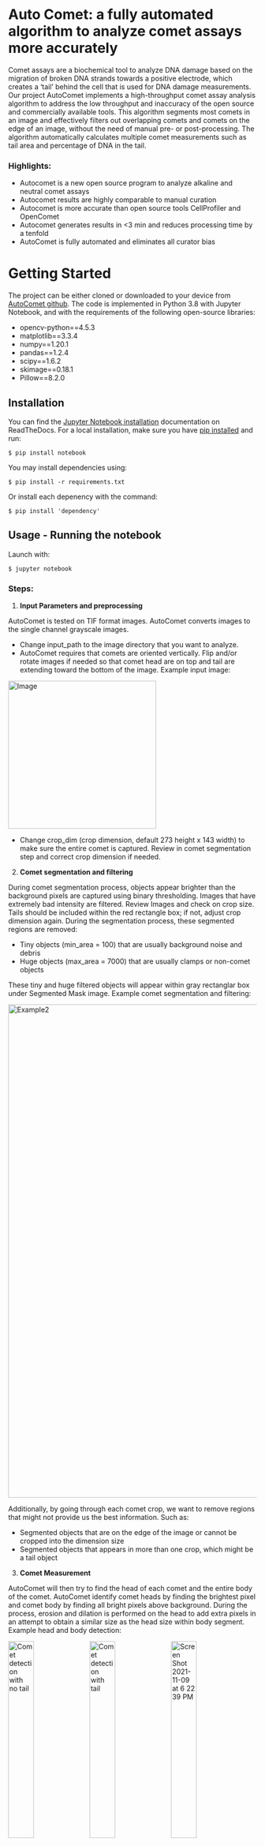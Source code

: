 # Auto Comet: a fully automated algorithm to analyze comet assays more accurately

Comet assays are a biochemical tool to analyze DNA damage based on the migration of broken DNA strands towards a positive electrode, which creates a ‘tail’ behind the cell that is used for DNA damage measurements. Our project AutoComet implements a high-throughput comet assay analysis algorithm to address the low throughput and inaccuracy of the open source and commercially available tools. This algorithm segments most comets in an image and effectively filters out overlapping comets and comets on the edge of an image, without the need of manual pre- or post-processing. The algorithm automatically calculates multiple comet measurements such as tail area and percentage of DNA in the tail.

### Highlights:

- Autocomet is a new open source program to analyze alkaline and neutral comet assays
- Autocomet results are highly comparable to manual curation
- Autocomet is more accurate than open source tools CellProfiler and OpenComet
- Autocomet generates results in <3 min and reduces processing time by a tenfold
- AutoComet is fully automated and eliminates all curator bias


# Getting Started 

The project can be either cloned or downloaded to your device from [AutoComet github](https://github.com/finkbeiner-lab/AutoComet). The code is implemented in Python 3.8 with Jupyter Notebook, and with the requirements of the following open-source libraries:

- opencv-python==4.5.3
- matplotlib==3.3.4
- numpy==1.20.1
- pandas==1.2.4
- scipy==1.6.2
- skimage==0.18.1
- Pillow==8.2.0

## Installation
You can find the [Jupyter Notebook installation](https://jupyter.readthedocs.io/en/latest/install.html) documentation on ReadTheDocs. For a local installation, make sure you have
[pip installed](https://pip.readthedocs.io/en/stable/installing/) and run:

    $ pip install notebook

You may install dependencies using:

    $ pip install -r requirements.txt

Or install each depenency with the command:

    $ pip install 'dependency'
    
## Usage - Running the notebook

Launch with:

    $ jupyter notebook
    
### Steps:

1. **Input Parameters and preprocessing**

AutoComet is tested on TIF format images. AutoComet converts images to the single channel grayscale images. 
- Change input_path to the image directory that you want to analyze.
- AutoComet requires that comets are oriented vertically. Flip and/or rotate images if needed so that comet head are on top and tail are extending toward the bottom of the image. Example input image:
<img width="300" alt="Image" src="https://user-images.githubusercontent.com/88739975/140874798-9ccb1221-90e5-47c9-bf62-56f9d99d3252.png">

- Change crop_dim (crop dimension, default 273 height x 143 width) to make sure the entire comet is captured. Review in comet segmentation step and correct crop dimension if needed. 

2. **Comet segmentation and filtering**

During comet segmentation process, objects appear brighter than the background pixels are captured using binary thresholding. Images that have extremely bad intensity are filtered.  Review Images and check on crop size. Tails should be included within the red rectangle box; if not, adjust crop dimension again. During the segmentation process, these segmented regions are removed:

- Tiny objects (min_area = 100) that are usually background noise and debris
- Huge objects (max_area = 7000) that are usually clamps or non-comet objects

These tiny and huge filtered objects will appear within gray rectanglar box under Segmented Mask image. Example comet segmentation and filtering:

<img width="1000" alt="Example2" src="https://user-images.githubusercontent.com/88739975/141028577-49818893-bbaf-4789-b421-305749c5649f.png">

Additionally, by going through each comet crop, we want to remove regions that might not provide us the best information. Such as:
- Segmented objects that are on the edge of the image or cannot be cropped into the dimension size
- Segmented objects that appears in more than one crop, which might be a tail object

3. **Comet Measurement**

AutoComet will then try to find the head of each comet and the entire body of the comet. AutoComet identify comet heads by finding the brightest pixel and comet body by finding all bright pixels above background. During the process, erosion and dilation is performed on the head to add extra pixels in an attempt to obtain a similar size as the head size within body segment. Example head and body detection: 

<p float="middele">
    <img width="32%" alt="Comet detection with no tail" src="https://user-images.githubusercontent.com/88739975/141037269-a844b49b-53fa-474c-8c0a-1f33fa2c3df9.png" />
    <img width="32%" alt="Comet detection with tail" src="https://user-images.githubusercontent.com/88739975/141037187-78c71c49-fc43-44c0-bfc4-c7a7729ab469.png" />
    <img width="32%" alt="Screen Shot 2021-11-09 at 6 22 39 PM" src="https://user-images.githubusercontent.com/88739975/141038031-d6462288-8718-4808-bfbf-6aa2fd165bc3.png"/>

</p>    

AutoComet calculates several measurements:

 | Measurement  | Description |
| ------------- | ------------- |
| Head length  | Head length in pixels |
| Tail length  | Tail length in pixels  |
| Body length  | Entire comet length (head + tail) in pixels |
| Comet area  | Sum of comet pixels  |
| Comet DNA content  | Total comet pixel intensity  |
| Comet average intensity  | Avergae comet pixel intensity  |
| Head area  | Sum of head pixels |
| Head DNA content  | Total head pixel intensity |
| Head average intensity  | Average head pixel intensity |
| Head DNA %  | Percentage of head pixel intensity in comet |
| Tail area  | Sum of tail pixels |
| Tail DNA content  | Total tail pixel intensity |
| Tail average intensity  | Average tail pixel intensity |
| Tail DNA %  | Percentage of tail pixel intensity in comet |

## Citing
